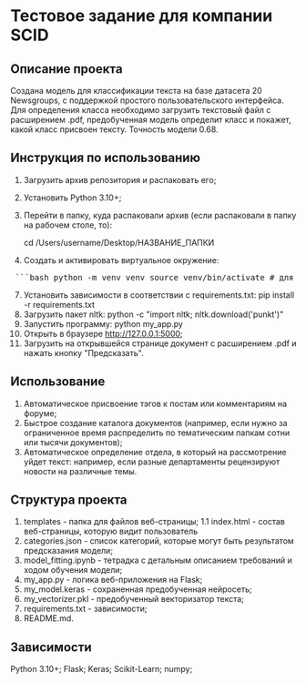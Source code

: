 # Тестовое задание для компании SCID

## Описание проекта
Создана модель для классификации текста на базе датасета 20 Newsgroups, с поддержкой простого пользовательского интерфейса. Для определения класса необходимо загрузить текстовый файл с расширением .pdf, предобученная модель определит класс и покажет, какой класс присвоен тексту. Точность модели 0.68.

## Инструкция по использованию
1. Загрузить архив репозитория и распаковать его;
2. Установить Python 3.10+;
3. Перейти в папку, куда распаковали архив (если распаковали в папку на рабочем столе, то):

   cd /Users/username/Desktop/НАЗВАНИЕ_ПАПКИ
5. Создать и активировать виртуальное окружение:
<pre> ```bash python -m venv venv source venv/bin/activate # для macOS/Linux venv\Scripts\activate.bat # для Windows ``` </pre>
7. Установить зависимости в соответствии с requirements.txt:
  pip install -r requirements.txt
8. Загрузить пакет nltk:
   python -c "import nltk; nltk.download('punkt')"
9. Запустить программу:
   python my_app.py
10. Открыть в браузере http://127.0.0.1:5000;
11. Загрузить на открывшейся странице документ с расширением .pdf и нажать кнопку "Предсказать".

## Использование
1. Автоматическое присвоение тэгов к постам или комментариям на форуме;
2. Быстрое создание каталога документов (например, если нужно за ограниченное время распределить по тематическим папкам сотни или тысячи документов);
3. Автоматическое определение отдела, в который на рассмотрение уйдет текст: например, если разные департаменты рецензируют новости на различные темы.

## Структура проекта
1. templates - папка для файлов веб-страницы;
   1.1 index.html - состав веб-страницы, которую видит пользователь
3. categories.json - список категорий, которые могут быть результатом предсказания модели;
4. model_fitting.ipynb - тетрадка с детальным описанием требований и ходом обучения модели;
5. my_app.py - логика веб-приложения на Flask;
6. my_model.keras - сохраненная предобученная нейросеть;
7. my_vectorizer.pkl - предобученный векторизатор текста;
8. requirements.txt - зависимости;
9. README.md.

## Зависимости
Python 3.10+; Flask; Keras; Scikit-Learn; numpy;
